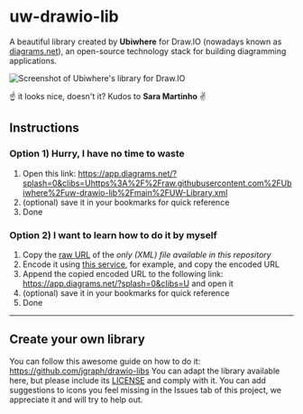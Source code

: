 # uw-drawio-lib
A beautiful library created by **Ubiwhere** for Draw.IO (nowadays known as [diagrams.net](app.diagrams.net)), an open-source technology stack for building diagramming applications. 

![Screenshot of Ubiwhere's library for Draw.IO](https://uc85e0b5ac4196674fbb547360b1.previews.dropboxusercontent.com/p/thumb/ABFAlplnI1qGR4cJpab3dmdIt7j39l6YqWnA35zaj6sd1IQPTCixJ9gil1l92w_1Ah6ibX_Kv0zoqyVcoxomumrp6Sq0-V8BpopPD3bs1N-xMu1sq7OMKu4p2Lg9tfUlqfydtdqdp5ZfZ3JQjeGRjIwKpp5FLGHVSC6inZ8k0DcG3CzKhPi_9O3E_QxpZ9lUkZB6e0MM_n9QeQPY0qLpQ8mSe4g-TUmKJ83kqqTyRU3qrK7Xy4MgBWPvQzRRr3velft0aTPLWHxlg0c_BFUu7fzhPlquV2NFte9JIfiYJtY9Do78p_Ufma7GhPKgN9ROlsBEy1xlCiMv1uxf-2XB7p0IVgwiaN_jmV7JiF_Ku18BjbAaMOf7SP8awBX1SJ8nfSFt4o_YT-4nCNpcgNwH7ZRrD08NiN2Ydxjc6pL5N-SYow/p.png?fv_content=true&size_mode=5)

☝️   it looks nice, doesn't it? Kudos to **Sara Martinho** :v:

## Instructions

### Option 1) Hurry, I have no time to waste

1. Open this link: https://app.diagrams.net/?splash=0&clibs=Uhttps%3A%2F%2Fraw.githubusercontent.com%2FUbiwhere%2Fuw-drawio-lib%2Fmain%2FUW-Library.xml
2. (optional) save it in your bookmarks for quick reference
3. Done

### Option 2) I want to learn how to do it by myself

1. Copy the [raw URL](https://raw.githubusercontent.com/Ubiwhere/uw-drawio-lib/main/UW-Library.xml) of the _only (XML) file available in this repository_
2. Encode it using [this service](https%3A%2F%2Fraw.githubusercontent.com%2FUbiwhere%2Fuw-drawio-lib%2Fmain%2FUW-Library.xml), for example, and copy the encoded URL
3. Append the copied encoded URL to the following link: https://app.diagrams.net/?splash=0&clibs=U and open it
4. (optional) save it in your bookmarks for quick reference
5. Done

--- 

## Create your own library

You can follow this awesome guide on how to do it: https://github.com/jgraph/drawio-libs
You can adapt the library available here, but please include its [LICENSE](https://github.com/Ubiwhere/uw-drawio-lib/blob/main/LICENSE) and comply with it.
You can add suggestions to icons you feel missing in the Issues tab of this project, we appreciate it and will try to help out.

